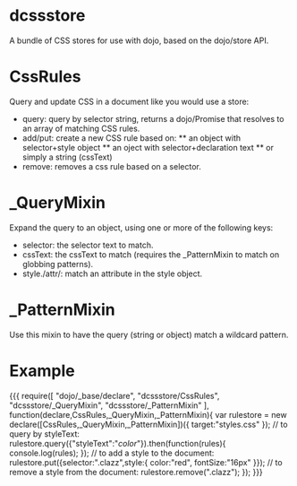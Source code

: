 dcssstore
=========

A bundle of CSS stores for use with dojo, based on the dojo/store API.

CssRules
=========

Query and update CSS in a document like you would use a store:

* query: query by selector string, returns a dojo/Promise that resolves to an array of matching CSS rules.
* add/put: create a new CSS rule based on:
** an object with selector+style object
** an oject with selector+declaration text
** or simply a string (cssText)
* remove: removes a css rule based on a selector.


_QueryMixin
=============
Expand the query to an object, using one or more of the following keys:

* selector: the selector text to match.
* cssText: the cssText to match (requires the _PatternMixin to match on globbing patterns).
* style./attr/: match an attribute in the style object.


_PatternMixin
=============

Use this mixin to have the query (string or object) match a wildcard pattern.

Example
=======

{{{
require([
	"dojo/_base/declare",
	"dcssstore/CssRules",
	"dcssstore/_QueryMixin",
	"dcssstore/_PatternMixin"
], function(declare,CssRules,_QueryMixin,_PatternMixin){
	var rulestore = new declare([CssRules,_QueryMixin,_PatternMixin])({
		target:"styles.css"
	});
	// to query by styleText:
	rulestore.query({"styleText":"*color*"}).then(function(rules){
		console.log(rules);
	});
	// to add a style to the document:
	rulestore.put({selector:".clazz",style:{
		color:"red",
		fontSize:"16px"
	}});
	// to remove a style from the document:
	rulestore.remove(".clazz");
});
}}}
